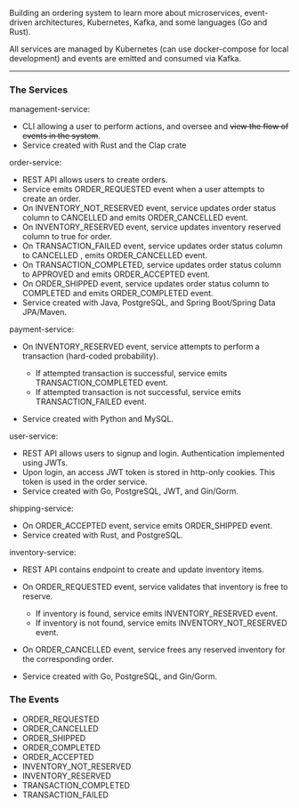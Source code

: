 Building an ordering system to learn more about microservices, event-driven architectures, Kubernetes, Kafka, and some languages (Go and Rust).

All services are managed by Kubernetes (can use docker-compose for local development) and events are emitted and consumed via Kafka.

---

### The Services

management-service:

- CLI allowing a user to perform actions, and oversee and ~~view the flow of events in the system~~.
- Service created with Rust and the Clap crate

order-service:

- REST API allows users to create orders.
- Service emits ORDER_REQUESTED event when a user attempts to create an order.
- On INVENTORY_NOT_RESERVED event, service updates order status column to CANCELLED and emits ORDER_CANCELLED event.
- On INVENTORY_RESERVED event, service updates inventory reserved column to true for order.
- On TRANSACTION_FAILED event, service updates order status column to CANCELLED , emits ORDER_CANCELLED event.
- On TRANSACTION_COMPLETED, service updates order status column to APPROVED and emits ORDER_ACCEPTED event.
- On ORDER_SHIPPED event, service updates order status column to COMPLETED and emits ORDER_COMPLETED event.
- Service created with Java, PostgreSQL, and Spring Boot/Spring Data JPA/Maven.

payment-service:

- On INVENTORY_RESERVED event, service attempts to perform a transaction (hard-coded probability).

  - If attempted transaction is successful, service emits TRANSACTION_COMPLETED event.
  - If attempted transaction is not successful, service emits TRANSACTION_FAILED event.

- Service created with Python and MySQL.

user-service:

- REST API allows users to signup and login. Authentication implemented using JWTs.
- Upon login, an access JWT token is stored in http-only cookies. This token is used in the order service.
- Service created with Go, PostgreSQL, JWT, and Gin/Gorm.

shipping-service:

- On ORDER_ACCEPTED event, service emits ORDER_SHIPPED event.
- Service created with Rust, and PostgreSQL.

inventory-service:

- REST API contains endpoint to create and update inventory items.
- On ORDER_REQUESTED event, service validates that inventory is free to reserve.

  - If inventory is found, service emits INVENTORY_RESERVED event.
  - If inventory is not found, service emits INVENTORY_NOT_RESERVED event.

- On ORDER_CANCELLED event, service frees any reserved inventory for the corresponding order.
- Service created with Go, PostgreSQL, and Gin/Gorm.

### The Events

- ORDER_REQUESTED
- ORDER_CANCELLED
- ORDER_SHIPPED
- ORDER_COMPLETED
- ORDER_ACCEPTED
- INVENTORY_NOT_RESERVED
- INVENTORY_RESERVED
- TRANSACTION_COMPLETED
- TRANSACTION_FAILED
